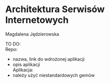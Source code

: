 # Architektura Serwisów Internetowych<br />
Magdalena Jędzierowska<br />

TO DO:<br />
  Repo:<br />
  - nazwa, link do wdrożonej aplikacji<br />
  - opis aplikacji<br />
  Aplikacja:<br />
  - należy użyć niestandardowych gemów<br />
